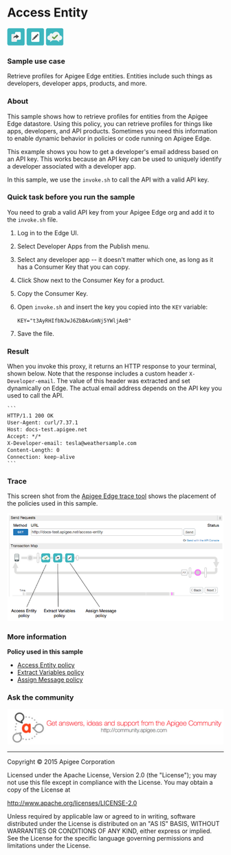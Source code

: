 # Access Entity

![alt text](../../images/icon_policy_extract-variable.jpg "Extract Variables policy") ![alt text](../../images/icon-assign-message.jpg "Assign Message policy") ![alt text](../../images/icon-access-entity.jpg "Access Entity policy")

### Sample use case

Retrieve profiles for Apigee Edge entities. Entities include such things as developers, developer apps, products, and more. 

### About

This sample shows how to retrieve profiles for entities from the Apigee Edge
datastore. Using this policy, you can retrieve profiles for things like
apps, developers, and API products. Sometimes you need this information 
to enable dynamic behavior in policies or code running on Apigee Edge.

This example shows you how to get a developer's email address based on 
an API key. This works because an API key can be used to uniquely identify a developer associated with a developer app. 

In this sample, we use the `invoke.sh` to call the API with a valid API key. 

### Quick task before you run the sample

You need to grab a valid API key from your Apigee Edge org and add it to the `invoke.sh` file. 

1. Log in to the Edge UI.
2. Select Developer Apps from the Publish menu. 
3. Select any developer app -- it doesn't matter which one, as long as it has a Consumer Key that you can copy. 
4. Click Show next to the Consumer Key for a product. 
5. Copy the Consumer Key. 
6. Open `invoke.sh` and insert the key you copied into the `KEY` variable:

    `KEY="t3AyRHIfbNJwJ6ZbBAxGmNj5YWljAeB"`

7. Save the file. 


### Result

When you invoke this proxy, it returns an HTTP response to your terminal, shown below. Note that the response includes a custom header `X-Developer-email`. The value of this header was extracted and set dynamically on Edge. The actual email address depends on the API key you used to call the API. 

    ```
    HTTP/1.1 200 OK
    User-Agent: curl/7.37.1
    Host: docs-test.apigee.net
    Accept: */*
    X-Developer-email: tesla@weathersample.com
    Content-Length: 0
    Connection: keep-alive
    ```

### Trace

This screen shot from the [Apigee Edge trace tool](http://apigee.com/docs/api-services/content/using-trace-tool-0) shows the placement of the policies used in this sample. 

![alt text](../../images/access-entity-trace.png)

### More information

**Policy used in this sample**

* [Access Entity policy](http://apigee.com/docs/api-services/reference/access-entity-policy)
* [Extract Variables policy](http://apigee.com/docs/api-services/reference/extract-variables-policy)
* [Assign Message policy](http://apigee.com/docs/api-services/reference/xml-json-policy)

### Ask the community

[![alt text](../../images/apigee-community.png "Apigee Community is a great place to ask questions and find answers about developing API proxies. ")](https://community.apigee.com?via=github)

---

Copyright © 2015 Apigee Corporation

Licensed under the Apache License, Version 2.0 (the "License"); you may not use
this file except in compliance with the License. You may obtain a copy
of the License at

http://www.apache.org/licenses/LICENSE-2.0

Unless required by applicable law or agreed to in writing, software
distributed under the License is distributed on an "AS IS" BASIS,
WITHOUT WARRANTIES OR CONDITIONS OF ANY KIND, either express or implied.
See the License for the specific language governing permissions and
limitations under the License.
